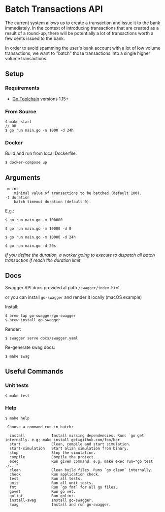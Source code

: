 # Batch Transactions API

The current system allows us to create a transaction and issue it to the bank immediately. In the context of introducing transactions that are created as a result of a round-up, there will be potentially a lot of transactions worth a few cents issued to the bank.

In order to avoid spamming the user's bank account with a lot of low volume transactions, we want to "batch" those transactions into a single higher volume transactions.

## Setup

### Requirements

 * [Go Toolchain](https://golang.org/doc/install) versions 1.15+

### From Source

```shell
$ make start
// OR
$ go run main.go -n 1000 -d 24h
```

### Docker

Build and run from local Dockerfile:

```shell
$ docker-compose up
```

## Arguments
```shell
-m int
    minimal value of transactions to be batched (default 100).
-t duration
    batch timeout duration (default 0).
```

E.g.:
```shell
$ go run main.go -m 100000

$ go run main.go -m 10000 -d 0

$ go run main.go -m 10000 -d 24h

$ go run main.go -d 20s
```

_If you define the duration, a worker going to execute to dispatch all batch transaction if reach the duration limit_

## Docs

Swagger API docs provided at path `/swagger/index.html`

or you can install `go-swagger` and render it locally (macOS example)

Install:

```shell
$ brew tap go-swagger/go-swagger
$ brew install go-swagger
```

Render: 

```shell
$ swagger serve docs/swagger.yaml
```

Re-generate swag docs:

```shell
$ make swag
```

## Useful Commands

### Unit tests
```shell
$ make test
```

### Help

```shell
$ make help

 Choose a command run in batch:

  install            Install missing dependencies. Runs `go get` internally. e.g; make install get=github.com/foo/bar
  start              Clean, compile and start simulation.
  start-simulation   Start alian simulation from binary.
  stop               Stop the simulation.
  compile            Compile the project.
  exec               Run given command. e.g; make exec run="go test ./..."
  clean              Clean build files. Runs `go clean` internally.
  check              Run application check.
  test               Run all tests.
  unit               Run all unit tests.
  fmt                Run `go fmt` for all go files.
  govet              Run go vet.
  golint             Run golint.
  install-swag       Install go-swagger.
  swag               Install and run go-swagger.
```
